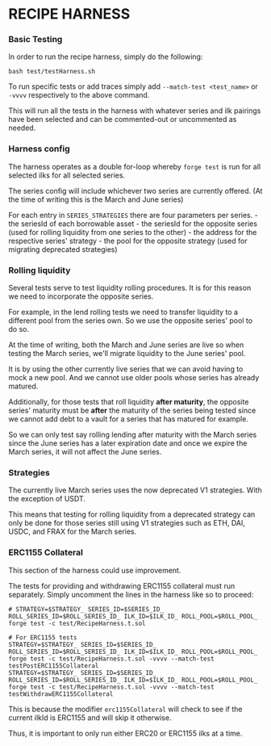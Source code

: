# RECIPE HARNESS

### Basic Testing

In order to run the recipe harness, simply do the following:

```
bash test/testHarness.sh
```

To run specific tests or add traces simply add `--match-test <test_name>` or `-vvvv` respectively to the above command. 

This will run all the tests in the harness with whatever series and ilk pairings have been selected and can be commented-out or uncommented as needed. 

### Harness config

The harness operates as a double for-loop whereby `forge test` is run for all selected ilks for all selected series.

The series config will include whichever two series are currently offered. (At the time of writing this is the March and June series)

For each entry in `SERIES_STRATEGIES` there are four parameters per series. 
    - the seriesId of each borrowable asset
    - the seriesId for the opposite series (used for rolling liquidity from one series to the other)
    - the address for the respective series' strategy
    - the pool for the opposite strategy (used for migrating deprecated strategies)

### Rolling liquidity

Several tests serve to test liquidity rolling procedures. It is for this reason we need to incorporate the opposite series. 

For example, in the lend rolling tests we need to transfer liquidity to a different pool from the series own. So we use the opposite series' pool to do so. 

At the time of writing, both the March and June series are live so when testing the March series, we'll migrate liquidity to the June series' pool.

It is by using the other currently live series that we can avoid having to mock a new pool. And we cannot use older pools whose series has already matured. 

Additionally, for those tests that roll liquidity **after maturity**, the opposite series' maturity must be **after** the maturity of the series being tested
since we cannot add debt to a vault for a series that has matured for example. 

So we can only test say rolling lending after maturity with the March series since the June series has a later expiration date and once we expire the March
series, it will not affect the June series. 

### Strategies

The currently live March series uses the now deprecated V1 strategies. With the exception of USDT. 

This means that testing for rolling liquidity from a deprecated strategy can only be done for those series still using 
V1 strategies such as ETH, DAI, USDC, and FRAX for the March series.

### ERC1155 Collateral

This section of the harness could use improvement. 

The tests for providing and withdrawing ERC1155 collateral must run separately. Simply uncomment the lines in the harness like so to proceed: 

```
# STRATEGY=$STRATEGY_ SERIES_ID=$SERIES_ID_ ROLL_SERIES_ID=$ROLL_SERIES_ID_ ILK_ID=$ILK_ID_ ROLL_POOL=$ROLL_POOL_ forge test -c test/RecipeHarness.t.sol

# For ERC1155 tests 
STRATEGY=$STRATEGY_ SERIES_ID=$SERIES_ID_ ROLL_SERIES_ID=$ROLL_SERIES_ID_ ILK_ID=$ILK_ID_ ROLL_POOL=$ROLL_POOL_ forge test -c test/RecipeHarness.t.sol -vvvv --match-test testPostERC1155Collateral
STRATEGY=$STRATEGY_ SERIES_ID=$SERIES_ID_ ROLL_SERIES_ID=$ROLL_SERIES_ID_ ILK_ID=$ILK_ID_ ROLL_POOL=$ROLL_POOL_ forge test -c test/RecipeHarness.t.sol -vvvv --match-test testWithdrawERC1155Collateral
```

This is because the modifier `erc1155Collateral` will check to see if the current ilkId is ERC1155 and will skip it otherwise.

Thus, it is important to only run either ERC20 or ERC1155 ilks at a time. 
